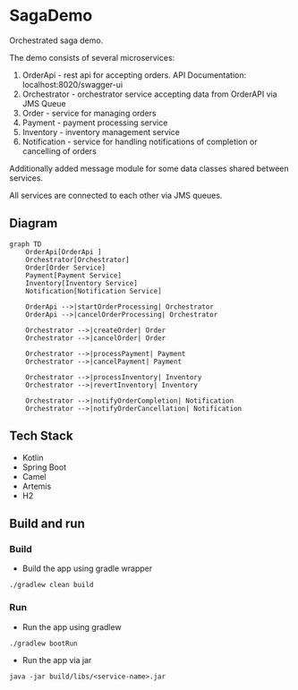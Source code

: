 # SagaDemo

Orchestrated saga demo.

The demo consists of several microservices:

1) OrderApi - rest api for accepting orders. API Documentation: localhost:8020/swagger-ui
2) Orchestrator - orchestrator service accepting data from OrderAPI via JMS Queue
3) Order - service for managing orders
4) Payment - payment processing service
5) Inventory - inventory management service
6) Notification - service for handling notifications of completion or cancelling of orders

Additionally added message module for some data classes shared between services.

All services are connected to each other via JMS queues.

## Diagram
```mermaid
graph TD
    OrderApi[OrderApi ]
    Orchestrator[Orchestrator]
    Order[Order Service]
    Payment[Payment Service]
    Inventory[Inventory Service]
    Notification[Notification Service]

    OrderApi -->|startOrderProcessing| Orchestrator
    OrderApi -->|cancelOrderProcessing| Orchestrator
    
    Orchestrator -->|createOrder| Order
    Orchestrator -->|cancelOrder| Order
    
    Orchestrator -->|processPayment| Payment
    Orchestrator -->|cancelPayment| Payment

    Orchestrator -->|processInventory| Inventory
    Orchestrator -->|revertInventory| Inventory

    Orchestrator -->|notifyOrderCompletion| Notification
    Orchestrator -->|notifyOrderCancellation| Notification
```

## Tech Stack

- Kotlin
- Spring Boot
- Camel
- Artemis
- H2

## Build and run

### Build

- Build the app using gradle wrapper

```
./gradlew clean build
```
### Run

- Run the app using gradlew

```
./gradlew bootRun
```

- Run the app via jar

```
java -jar build/libs/<service-name>.jar
```